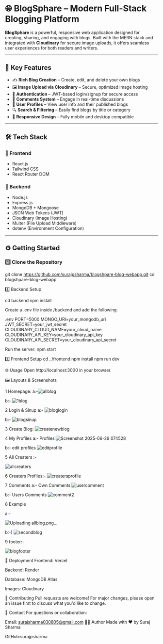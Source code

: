 # 🌐 BlogSphare – Modern Full-Stack Blogging Platform

**BlogSphare** is a powerful, responsive web application designed for creating, sharing, and engaging with blogs. Built with the MERN stack and integrated with **Cloudinary** for secure image uploads, it offers seamless user experiences for both readers and writers.

---

## 🚀 Key Features

- ✍️ **Rich Blog Creation** – Create, edit, and delete your own blogs
- 🖼 **Image Upload via Cloudinary** – Secure, optimized image hosting
- 🔐 **Authentication** – JWT-based login/signup for secure access
- 💬 **Comments System** – Engage in real-time discussions
- 👤 **User Profiles** – View user info and their published blogs
- 🔍 **Search & Filtering** – Easily find blogs by title or category
- 📱 **Responsive Design** – Fully mobile and desktop compatible

---

## 🛠️ Tech Stack

### 🧩 Frontend
- React.js
- Tailwind CSS
- React Router DOM

### 🔧 Backend
- Node.js
- Express.js
- MongoDB + Mongoose
- JSON Web Tokens (JWT)
- Cloudinary (Image Hosting)
- Multer (File Upload Middleware)
- dotenv (Environment Configuration)

---

## ⚙️ Getting Started

### 1️⃣ Clone the Repository

git clone https://github.com/surajpsharma/blogshpare-blog-webapp.git
cd blogshpare-blog-webapp

2️⃣ Backend Setup

cd backend
npm install

Create a .env file inside /backend and add the following:

.env
PORT=5000
MONGO_URI=your_mongodb_uri
JWT_SECRET=your_jwt_secret
CLOUDINARY_CLOUD_NAME=your_cloud_name
CLOUDINARY_API_KEY=your_cloudinary_api_key
CLOUDINARY_API_SECRET=your_cloudinary_api_secret

Run the server:
npm start

3️⃣ Frontend Setup
 cd ../frontend
npm install
npm run dev

🌐 Usage Open http://localhost:3000 in your browser.

🖼 Layouts & Screenshots

1 Homepage: 
a:-![allblog](https://github.com/user-attachments/assets/8db08fde-ee22-432c-a2e2-592baa3d326e)

b:- 
![1blog](https://github.com/user-attachments/assets/49aa6850-ef8e-4c39-ad5e-71a21e516d91)

2 Login & Sinup
a:- ![bloglogin](https://github.com/user-attachments/assets/2482b518-002a-4bc7-8d87-0759a6af9490)

b:- ![blogsinup](https://github.com/user-attachments/assets/8e59abfa-d65c-4aac-9ff6-a81165d787c2)


3 Create Blog: 
![createnewblog](https://github.com/user-attachments/assets/bfd2c7b9-3f1e-430c-9da3-d10795b856c3)

4 My Profiles
a:- Profiles 
![Screenshot 2025-06-29 074528](https://github.com/user-attachments/assets/8c8991c8-590c-4816-aa5c-858102c75131)

b:- edit profiles 
![editprofile](https://github.com/user-attachments/assets/4251762e-0867-4614-bfc1-b6ac05466899)


5 All Creaters :-

![allcreaters](https://github.com/user-attachments/assets/42ecfb23-0cbc-4621-beb3-acc8323e16a5)

6 Creaters Profiles:-
 ![creatersprofile](https://github.com/user-attachments/assets/cbee8d83-6151-4948-bdb3-9a51b6038da3)

7 Comments
a:- Own Comments
![usercomment](https://github.com/user-attachments/assets/54263023-3a77-49b6-ba33-3879ce2943df)


b:- Users Comments 
![comment2](https://github.com/user-attachments/assets/ec6ad9d3-be44-4105-8f07-6b13aad53227)


8 Example 

a:-

![Uploading allblog.png…]()

b:-)
![secondblog](https://github.com/user-attachments/assets/048fdcac-ef93-408b-bc0b-c381a3e54120)

 9 footer:- 

![blogfooter](https://github.com/user-attachments/assets/8ebb97bb-97d3-4b8d-a208-536669aa9fb0)



📡 Deployment
Frontend: Vercel

Backend: Render

Database: MongoDB Atlas

Images: Cloudinary

🙌 Contributing
Pull requests are welcome!
For major changes, please open an issue first to discuss what you'd like to change.


👋 Contact For questions or collaboration:

Email: surajsharma030805@gmail.com
👨‍💻 Author
Made with ❤️ by Suraj Sharma

GitHub:surajpsharma

